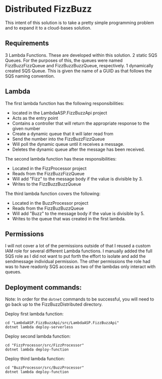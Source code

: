 # Distributed FizzBuzz

This intent of this solution is to take a pretty simple programming problem and to expand it to a cloud-bases solution.

## Requirements

3 Lambda Functions. These are developed within this solution.
2 static SQS Queues.  For the purposes of this, the queues were named FizzBuzzFizzQueue and FizzBuzzBuzzQueue, respectively.
1 dynamically created SQS Queue.  This is given the name of a GUID as that follows the SQS naming convention.

## Lambda

The first lambda function has the following responsibilities:
- located in the LambdaASP.FizzBuzzApi project
- Acts as the entry point
- Contains a controller that will return the appropriate response to the given number
- Create a dynamic queue that it will later read from
- Send the number into the FizzBuzzFizzQueue
- Will poll the dynamic queue until it receives a message.
- Deletes the dynamic queue after the message has been received.

The second lambda function has these responsibilities:
- Located in the FizzProcessor project
- Reads from the FizzBuzzFizzQueue
- Will add "Fizz" to the message body if the value is divisible by 3.
- Writes to the FizzBuzzBuzzQueue

The third lambda function covers the following:
- Located in the BuzzProcessor project
- Reads from the FizzBuzBuzzQueue
- Will add "Buzz" to the message body if the value is divisible by 5.
- Writes to the queue that was created in the first lambda.

## Permissions
I will not cover a lot of the permissions outside of that I reused a custom IAM role for several different Lambda functions.
I manually added the full SQS role as I did not want to put forth the effort to isolate and add the sendmessage individual permission.
The other permissions the role had was to have readonly SQS access as two of the lambdas only interact with queues.

## Deployment commands:

Note:  In order for the `dotnet` commands to be successful, you will need to go back up to the FizzBuzzDistributed directory.

Deploy first lambda function:

```
cd "LambdaASP.FizzBuzzApi/src/LambdaASP.FizzBuzzApi"
dotnet lambda deploy-serverless
```

Deploy second lambda function:

```
cd "FizzProcessor/src/FizzProcessor"
dotnet lambda deploy-function
```

Deploy third lambda function:

```
cd "BuzzProcessor/src/BuzzProcessor"
dotnet lambda deploy-function
```

